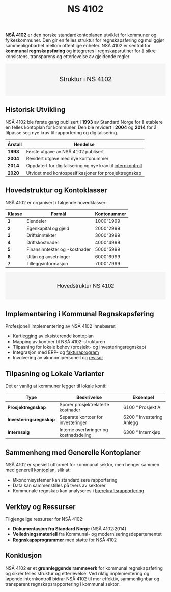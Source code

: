 ﻿---
title: "NS 4102"
meta_title: "NS 4102"
meta_description: '**NSÂ 4102** er den norske standardkontoplanen utviklet for kommuner og fylkeskommuner. Den gir en felles struktur for regnskapsføring og muliggjør sammenlign...'
slug: ns-4102
type: blog
layout: pages/single
---

**NSÂ 4102** er den norske standardkontoplanen utviklet for kommuner og fylkeskommuner. Den gir en felles struktur for regnskapsføring og muliggjør sammenlignbarhet mellom offentlige enheter. NSÂ 4102 er sentral for **kommunal regnskapsføring** og integreres i regnskapsrutiner for å sikre konsistens, transparens og etterlevelse av gjeldende regler.

![Struktur i NSÂ 4102](ns-4102-structure.svg)

## Historisk Utvikling

NSÂ 4102 ble første gang publisert i **1993** av Standard Norge for å etablere en felles kontoplan for kommuner. Den ble revidert i **2004** og **2014** for å tilpasse seg nye krav til rapportering og digitalisering.

| Årstall | Hendelse |
|---------|----------|
| **1993** | Første utgave av NSÂ 4102 publisert |
| **2004** | Revidert utgave med nye kontonummer |
| **2014** | Oppdatert for digitalisering og nye krav til [internkontroll](/blogs/regnskap/hva-er-internkontroll "Hva er Internkontroll? Komplett Guide") |
| **2020** | Utvidet med kontospesifikasjoner for prosjektregnskap |

## Hovedstruktur og Kontoklasser

NSÂ 4102 er organisert i følgende hovedklasser:

| Klasse | Formål | Kontonummer |
|--------|--------|-------------|
| **1** | Eiendeler | 1000“1999 |
| **2** | Egenkapital og gjeld | 2000“2999 |
| **3** | Driftsinntekter | 3000“3999 |
| **4** | Driftskostnader | 4000“4999 |
| **5** | Finansinntekter og -kostnader | 5000“5999 |
| **6** | Utlån og avsetninger | 6000“6999 |
| **7** | Tilleggsinformasjon | 7000“7999 |

![NSÂ 4102 Hovedstruktur](ns-4102-main-structure.svg)

## Implementering i Kommunal Regnskapsføring

Profesjonell implementering av NSÂ 4102 innebærer:

* Kartlegging av eksisterende kontoplan  
* Mapping av kontoer til NSÂ 4102-strukturen  
* Tilpasning for lokale behov (prosjekt- og investeringsregnskap)  
* Integrasjon med ERP- og [fakturaprogram](/blogs/regnskap/fakturaprogram "Hva er Fakturaprogram? En Komplett Guide til Fakturahåndtering")  
* Involvering av økonomipersonell og [revisor](/blogs/regnskap/hva-er-revisor "Hva er Revisor? Komplett Guide til Revisjon og Revisjonsplikt")

## Tilpasning og Lokale Varianter

Det er vanlig at kommuner legger til lokale konti:

| Type | Beskrivelse | Eksempel |
|------|-------------|----------|
| **Prosjektregnskap** | Sporer prosjektrelaterte kostnader | 6100 “ Prosjekt A |
| **Investeringsregnskap** | Separate kontoer for investeringer | 6200 “ Investering Anlegg |
| **Internsalg** | Interne overføringer og kostnadsdeling | 6300 “ Internkjøp |

## Sammenheng med Generelle Kontoplaner

NSÂ 4102 er spesielt utformet for kommunal sektor, men henger sammen med generell [kontoplan](/blogs/regnskap/hva-er-kontoplan "Hva er en Kontoplan? Komplett Guide til Kontoplaner i norsk regnskap"), slik at:

* Økonomisystemer kan standardisere rapportering  
* Data kan sammenstilles på tvers av sektorer  
* Kommunale regnskap kan analyseres i [bærekraftsrapportering](/blogs/regnskap/baerekraftsrapportering "Hva er bærekraftsrapportering? Komplett Guide til ESG og Regnskap")

## Verktøy og Ressurser

Tilgjengelige ressurser for NSÂ 4102:

* **Dokumentasjon fra Standard Norge** (NSÂ 4102:2014)  
* **Veiledningsmateriell** fra Kommunal- og moderniseringsdepartementet  
* **[Regnskapsprogrammer](/blogs/regnskap/fakturaprogram "Hva er Fakturaprogram? En Komplett Guide til Fakturahåndtering")** med støtte for NSÂ 4102

## Konklusjon

NSÂ 4102 er et **grunnleggende rammeverk** for kommunal regnskapsføring og sikrer felles struktur og etterlevelse. Ved riktig implementering og løpende internkontroll bidrar NSÂ 4102 til mer effektiv, sammenlignbar og transparent regnskapsrapportering i kommunal sektor.










